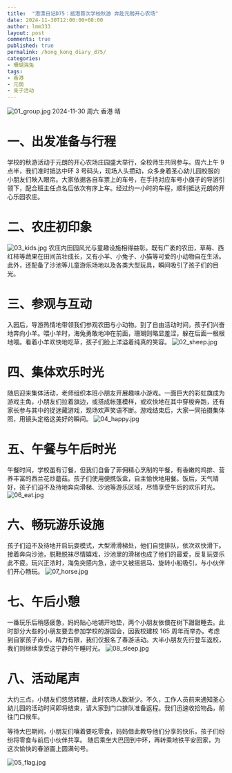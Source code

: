 ```yaml
---
title:  "港漂日记D75：抵港首次学校秋游 奔赴元朗开心农场"
date: 2024-11-30T12:00:00+08:00
author: lmm333
layout: post
comments: true
published: true
permalink: /hong_kong_diary_d75/
categories:
- 珊瑚海兔
tags:
- 香港
- 元朗
- 亲子活动
---
```

![01_group.jpg](../images/2024-11-30-hong_kong_diary_d75/01_group.jpg)
2024-11-30 周六 香港 晴

# 一、出发准备与行程
学校的秋游活动于元朗的开心农场庄园盛大举行，全校师生共同参与。周六上午 9 点半，我们准时抵达中环 3 号码头，现场人头攒动，众多身着圣心幼儿园校服的小朋友们映入眼帘。大家依据各自车票上的车号，在手持对应车号小旗子的导游引领下，配合班主任点名后依次有序上车。经过约一小时的车程，顺利抵达元朗的开心乐园农庄。
<!--more-->

# 二、农庄初印象
![03_kids.jpg](../images/2024-11-30-hong_kong_diary_d75/03_kids.jpg)
农庄内田园风光与童趣设施相得益彰。既有广袤的农田，草莓、西红柿等蔬果在田间茁壮成长，又有小羊、小兔子、小猫等可爱的小动物自在生活。此外，还配备了沙池等儿童游乐场地以及各类大型玩具，瞬间吸引了孩子们的目光。

# 三、参观与互动
入园后，导游热情地带领我们参观农田与小动物。到了自由活动时间，孩子们兴奋地奔向小羊。喂小羊时，海兔勇敢地冲在前面，珊瑚则略显羞涩，躲在后面一根根地喂。看着小羊欢快地吃草，孩子们脸上洋溢着纯真的笑容。
![02_sheep.jpg](../images/2024-11-30-hong_kong_diary_d75/02_sheep.jpg)

# 四、集体欢乐时光
随后迎来集体活动，老师组织本班小朋友开展趣味小游戏。一面巨大的彩虹旗成为游戏主角，小朋友们拉着旗边，或搭成帐篷模样，或欢快地在其中穿梭奔跑，还有家长参与其中的捉迷藏游戏，现场欢声笑语不断。游戏结束后，大家一同拍摄集体照，用镜头定格这美好的瞬间。
![04_happy.jpg](../images/2024-11-30-hong_kong_diary_d75/04_happy.jpg)

# 五、午餐与午后时光
午餐时间，学校虽有订餐，但我们自备了菲佣精心烹制的午餐，有香嫩的鸡排、营养丰富的西兰花炒蘑菇。孩子们使用便携饭盒，自主愉快地用餐。饭后，天气晴好，孩子们迫不及待地奔向滑梯、沙池等游乐区域，尽情享受午后的欢乐时光。 
![06_eat.jpg](../images/2024-11-30-hong_kong_diary_d75/06_eat.jpg)

# 六、畅玩游乐设施
孩子们迫不及待地开启玩耍模式，大型滑滑梯处，他们自觉排队，依次欢快滑下。接着奔向沙池，脱鞋脱袜尽情嬉戏，沙池里的滑梯也成了他们的最爱，反复玩耍乐此不疲。玩兴正浓时，海兔突感内急，途中又被摇摇马、旋转小船吸引，与小伙伴们开心畅玩。
![07_horse.jpg](../images/2024-11-30-hong_kong_diary_d75/07_horse.jpg)

# 七、午后小憩
一番玩乐后稍感疲惫，妈妈贴心地铺开地垫，两个小朋友依偎在树下甜甜睡去。此时部分大些的小朋友要去参加学校的游园会，因我校建校 165 周年而举办。考虑到自家孩子尚小，精力有限，我们仅报名了春游活动。大半小朋友先行登车返校，我们则继续享受这宁静的午睡时光。
![08_sleep.jpg](../images/2024-11-30-hong_kong_diary_d75/08_sleep.jpg)

# 八、活动尾声
大约三点，小朋友们悠悠转醒，此时农场人数渐少。不久，工作人员前来通知圣心幼儿园的活动时间即将结束，请大家到门口排队准备返程。我们迅速收拾物品，前往门口候车。

等待大巴期间，小朋友们嚷着要吃零食，妈妈借此教导他们分享的快乐，孩子们纷纷将零食与前后小伙伴共享。 随后乘坐大巴回到中环，再转乘地铁平安回家，为这次愉快的春游画上圆满句号。 

![05_flag.jpg](../images/2024-11-30-hong_kong_diary_d75/05_flag.jpg)
